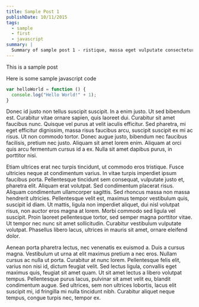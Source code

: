 ```yaml
---
title: Sample Post 1
publishDate: 10/11/2015
tags:
  - sample
  - first
  - javascript
summary: |
  Summary of sample post 1 - ristique, massa eget vulputate consectetur, lectus elit sodales odio, at laoreet ante elit vitae velit. Pellentesque gravida, orci sit amet pharetra faucibus
---
```


This is a sample post

Here is some sample javascript code

```javascript
var helloWorld = function () {
  console.log("Hello World!" + 1);
}
```

Donec id justo non tellus suscipit suscipit. In a enim justo. Ut sed bibendum est. Curabitur vitae ornare sapien, quis laoreet dui. Curabitur sit amet faucibus nunc. Quisque vel purus at velit iaculis efficitur. Sed pharetra, mi eget efficitur dignissim, massa risus faucibus arcu, suscipit suscipit ex mi ac risus. Ut non commodo tortor. Donec augue justo, bibendum nec faucibus facilisis, pretium nec justo. Aliquam sit amet lorem enim. Aliquam at orci quis arcu fermentum cursus id a ex. Nulla sit amet dapibus purus, in porttitor nisi.

Etiam ultrices erat nec turpis tincidunt, ut commodo eros tristique. Fusce ultricies neque at condimentum varius. In vitae turpis imperdiet ipsum faucibus porta. Pellentesque tincidunt sem consequat, vulputate justo et, pharetra elit. Aliquam erat volutpat. Sed condimentum placerat risus. Aliquam condimentum ullamcorper sagittis. Sed rhoncus massa non massa hendrerit ultricies. Pellentesque velit est, maximus tempor vestibulum quis, suscipit id diam. Ut mattis, ligula non imperdiet aliquet, dui nisl volutpat risus, non auctor eros magna at lorem. Morbi commodo sed ligula vel suscipit. Proin laoreet pellentesque tortor, sed semper magna porttitor vitae. Ut tempor nec nunc sit amet sollicitudin. Curabitur vestibulum vulputate volutpat. Phasellus libero lacus, ultrices in mauris sit amet, ornare eleifend dolor.

Aenean porta pharetra lectus, nec venenatis ex euismod a. Duis a cursus magna. Vestibulum ut urna at elit maximus pretium a nec eros. Nullam cursus ac nulla ut porta. Curabitur at nunc lorem. Pellentesque felis elit, varius non nisi id, dictum feugiat velit. Sed lectus ligula, convallis eget maximus quis, feugiat sit amet quam. Ut sit amet lectus a libero volutpat tempus. Pellentesque purus lacus, pulvinar sit amet velit eu, blandit condimentum augue. Sed ultrices, sem non ultrices lobortis, lacus elit suscipit mi, id fringilla mi nulla tincidunt nibh. Curabitur aliquet neque tempus, congue turpis nec, tempor ex.
